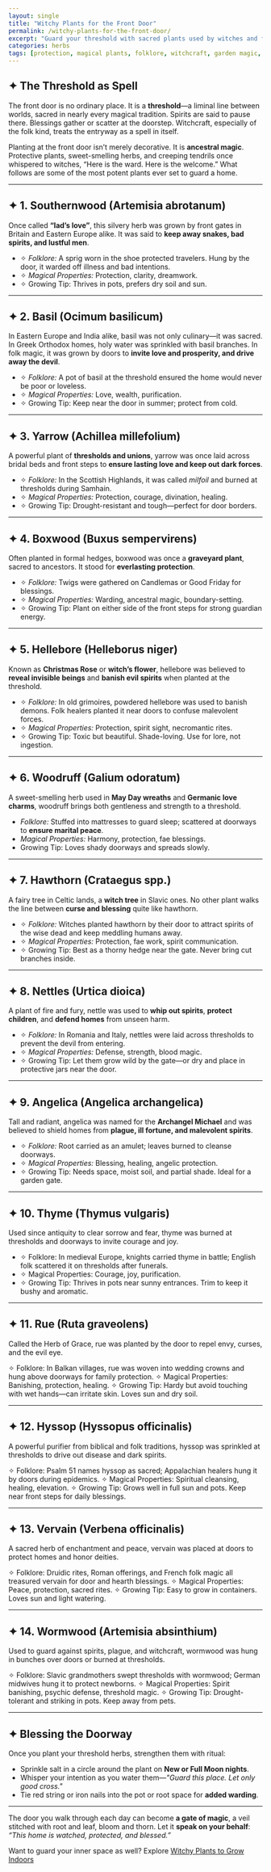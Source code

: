 ```yaml
---
layout: single
title: "Witchy Plants for the Front Door"
permalink: /witchy-plants-for-the-front-door/
excerpt: "Guard your threshold with sacred plants used by witches and folk healers through the ages. Discover the potent magic of protective herbs, shrubs, and charms planted by doorways to bless and defend the home."
categories: herbs
tags: [protection, magical plants, folklore, witchcraft, garden magic, folk magic, threshold]
---
```


## ✦ The Threshold as Spell

The front door is no ordinary place. It is a **threshold**—a liminal line between worlds, sacred in nearly every magical tradition. Spirits are said to pause there. Blessings gather or scatter at the doorstep. Witchcraft, especially of the folk kind, treats the entryway as a spell in itself.

Planting at the front door isn’t merely decorative. It is **ancestral magic**. Protective plants, sweet-smelling herbs, and creeping tendrils once whispered to witches, “Here is the ward. Here is the welcome.” What follows are some of the most potent plants ever set to guard a home.

---

## ✦ 1. **Southernwood (Artemisia abrotanum)**

Once called **“lad’s love”**, this silvery herb was grown by front gates in Britain and Eastern Europe alike. It was said to **keep away snakes, bad spirits, and lustful men**.

- ✧ *Folklore:* A sprig worn in the shoe protected travelers. Hung by the door, it warded off illness and bad intentions.
- ✧ *Magical Properties:* Protection, clarity, dreamwork.
- ✧ Growing Tip: Thrives in pots, prefers dry soil and sun.

---

## ✦ 2. **Basil (Ocimum basilicum)**

In Eastern Europe and India alike, basil was not only culinary—it was sacred. In Greek Orthodox homes, holy water was sprinkled with basil branches. In folk magic, it was grown by doors to **invite love and prosperity, and drive away the devil**.

- ✧ *Folklore:* A pot of basil at the threshold ensured the home would never be poor or loveless.
- ✧ *Magical Properties:* Love, wealth, purification.
- ✧ Growing Tip: Keep near the door in summer; protect from cold.

---

## ✦ 3. **Yarrow (Achillea millefolium)**

A powerful plant of **thresholds and unions**, yarrow was once laid across bridal beds and front steps to **ensure lasting love and keep out dark forces**.

- ✧ *Folklore:* In the Scottish Highlands, it was called *milfoil* and burned at thresholds during Samhain.
- ✧ *Magical Properties:* Protection, courage, divination, healing.
- ✧ Growing Tip: Drought-resistant and tough—perfect for door borders.

---

## ✦ 4. **Boxwood (Buxus sempervirens)**

Often planted in formal hedges, boxwood was once a **graveyard plant**, sacred to ancestors. It stood for **everlasting protection**.

- ✧ *Folklore:* Twigs were gathered on Candlemas or Good Friday for blessings.
- ✧ *Magical Properties:* Warding, ancestral magic, boundary-setting.
- ✧ Growing Tip: Plant on either side of the front steps for strong guardian energy.

---

## ✦ 5. **Hellebore (Helleborus niger)**

Known as **Christmas Rose** or **witch’s flower**, hellebore was believed to **reveal invisible beings** and **banish evil spirits** when planted at the threshold.

- ✧ *Folklore:* In old grimoires, powdered hellebore was used to banish demons. Folk healers planted it near doors to confuse malevolent forces.
- ✧ *Magical Properties:* Protection, spirit sight, necromantic rites.
- ✧ Growing Tip: Toxic but beautiful. Shade-loving. Use for lore, not ingestion.

---

## ✦ 6. **Woodruff (Galium odoratum)**

A sweet-smelling herb used in **May Day wreaths** and **Germanic love charms**, woodruff brings both gentleness and strength to a threshold.

- *Folklore:* Stuffed into mattresses to guard sleep; scattered at doorways to **ensure marital peace**.
- *Magical Properties:* Harmony, protection, fae blessings.
-  Growing Tip: Loves shady doorways and spreads slowly.

---

## ✦ 7. **Hawthorn (Crataegus spp.)**

A fairy tree in Celtic lands, a **witch tree** in Slavic ones. No other plant walks the line between **curse and blessing** quite like hawthorn.

- ✧ *Folklore:* Witches planted hawthorn by their door to attract spirits of the wise dead and keep meddling humans away.
- ✧ *Magical Properties:* Protection, fae work, spirit communication.
- ✧ Growing Tip: Best as a thorny hedge near the gate. Never bring cut branches inside.

---

## ✦ 8. **Nettles (Urtica dioica)**

A plant of fire and fury, nettle was used to **whip out spirits**, **protect children**, and **defend homes** from unseen harm.

- ✧ *Folklore:* In Romania and Italy, nettles were laid across thresholds to prevent the devil from entering.
- ✧ *Magical Properties:* Defense, strength, blood magic.
- ✧ Growing Tip: Let them grow wild by the gate—or dry and place in protective jars near the door.

---

## ✦ 9. **Angelica (Angelica archangelica)**

Tall and radiant, angelica was named for the **Archangel Michael** and was believed to shield homes from **plague, ill fortune, and malevolent spirits**.

- ✧ *Folklore:* Root carried as an amulet; leaves burned to cleanse doorways.
- ✧ *Magical Properties:* Blessing, healing, angelic protection.
- ✧ Growing Tip: Needs space, moist soil, and partial shade. Ideal for a garden gate.

---
## ✦ 10. Thyme (Thymus vulgaris)
Used since antiquity to clear sorrow and fear, thyme was burned at thresholds and doorways to invite courage and joy.

- ✧ Folklore: In medieval Europe, knights carried thyme in battle; English folk scattered it on thresholds after funerals.
- ✧ Magical Properties: Courage, joy, purification.
- ✧ Growing Tip: Thrives in pots near sunny entrances. Trim to keep it bushy and aromatic.

---

## ✦ 11. Rue (Ruta graveolens)
Called the Herb of Grace, rue was planted by the door to repel envy, curses, and the evil eye.

✧ Folklore: In Balkan villages, rue was woven into wedding crowns and hung above doorways for family protection.
✧ Magical Properties: Banishing, protection, healing.
✧ Growing Tip: Hardy but avoid touching with wet hands—can irritate skin. Loves sun and dry soil.

---

## ✦ 12. Hyssop (Hyssopus officinalis)
A powerful purifier from biblical and folk traditions, hyssop was sprinkled at thresholds to drive out disease and dark spirits.

✧ Folklore: Psalm 51 names hyssop as sacred; Appalachian healers hung it by doors during epidemics.
✧ Magical Properties: Spiritual cleansing, healing, elevation.
✧ Growing Tip: Grows well in full sun and pots. Keep near front steps for daily blessings.

---

## ✦ 13. Vervain (Verbena officinalis)
A sacred herb of enchantment and peace, vervain was placed at doors to protect homes and honor deities.

✧ Folklore: Druidic rites, Roman offerings, and French folk magic all treasured vervain for door and hearth blessings.
✧ Magical Properties: Peace, protection, sacred rites.
✧ Growing Tip: Easy to grow in containers. Loves sun and light watering.

---

## ✦ 14. Wormwood (Artemisia absinthium)
Used to guard against spirits, plague, and witchcraft, wormwood was hung in bunches over doors or burned at thresholds.

✧ Folklore: Slavic grandmothers swept thresholds with wormwood; German midwives hung it to protect newborns.
✧ Magical Properties: Spirit banishing, psychic defense, threshold magic.
✧ Growing Tip: Drought-tolerant and striking in pots. Keep away from pets.

---

## ✦ Blessing the Doorway

Once you plant your threshold herbs, strengthen them with ritual:

- Sprinkle salt in a circle around the plant on **New or Full Moon nights**.
- Whisper your intention as you water them—*"Guard this place. Let only good cross."*
- Tie red string or iron nails into the pot or root space for **added warding**.

---

The door you walk through each day can become **a gate of magic**, a veil stitched with root and leaf, bloom and thorn. Let it **speak on your behalf**: *“This home is watched, protected, and blessed.”*

Want to guard your inner space as well? Explore [Witchy Plants to Grow Indoors](/witchy-plants-to-grow-indoors/)
